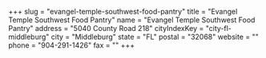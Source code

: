 +++
slug = "evangel-temple-southwest-food-pantry"
title = "Evangel Temple Southwest Food Pantry"
name = "Evangel Temple Southwest Food Pantry"
address = "5040 County Road 218"
cityIndexKey = "city-fl-middleburg"
city = "Middleburg"
state = "FL"
postal = "32068"
website = ""
phone = "904-291-1426"
fax = ""
+++
